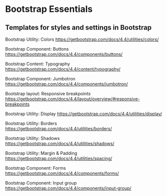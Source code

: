 # Bootstrap Essentials

## Templates for styles and settings in Bootstrap

Bootstrap Utility: Colors
https://getbootstrap.com/docs/4.4/utilities/colors/

Bootstrap Component: Buttons
https://getbootstrap.com/docs/4.4/components/buttons/

Bootstrap Content: Typography
https://getbootstrap.com/docs/4.4/content/typography/

Bootstrap Component: Jumbotron
https://getbootstrap.com/docs/4.4/components/jumbotron/

Bootstrap layout: Responsive breakpoints
https://getbootstrap.com/docs/4.4/layout/overview/#responsive-breakpoints

Bootstrap Utility: Display
https://getbootstrap.com/docs/4.4/utilities/display/

Bootstrap Utility: Borders
https://getbootstrap.com/docs/4.4/utilities/borders/

Bootstrap Utility: Shadows
https://getbootstrap.com/docs/4.4/utilities/shadows/

Bootstrap Utility: Margin & Padding
https://getbootstrap.com/docs/4.4/utilities/spacing/

Bootstrap Component: Forms
https://getbootstrap.com/docs/4.4/components/forms/

Bootstrap Component: Input group
https://getbootstrap.com/docs/4.4/components/input-group/